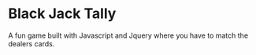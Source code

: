 # Black Jack Tally

A fun game built with Javascript and Jquery where you have to match the dealers cards. 
